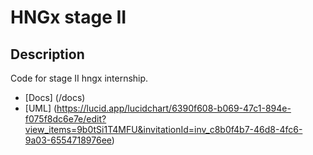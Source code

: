 # HNGx stage II
## Description
Code for stage II hngx internship.
- [Docs] (/docs)
- [UML] (https://lucid.app/lucidchart/6390f608-b069-47c1-894e-f075f8dc6e7e/edit?view_items=9b0tSi1T4MFU&invitationId=inv_c8b0f4b7-46d8-4fc6-9a03-6554718976ee)